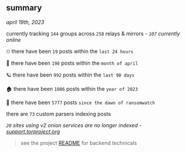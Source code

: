 
## summary
_april 19th, 2023_

currently tracking `144` groups across `258` relays & mirrors - _`107` currently online_

⏲ there have been `19` posts within the `last 24 hours`

🦈 there have been `198` posts within the `month of april`

🪐 there have been `992` posts within the `last 90 days`

🏚 there have been `1086` posts within the `year of 2023`

🦕 there have been `5777` posts `since the dawn of ransomwatch`

there are `73` custom parsers indexing posts

_`20` sites using v2 onion services are no longer indexed - [support.torproject.org](https://support.torproject.org/onionservices/v2-deprecation/)_

> see the project [README](https://github.com/joshhighet/ransomwatch#ransomwatch--) for backend technicals
